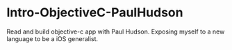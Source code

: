 # Intro-ObjectiveC-PaulHudson

Read and build objective-c app with Paul Hudson. Exposing myself to a new language to be a iOS generalist.

